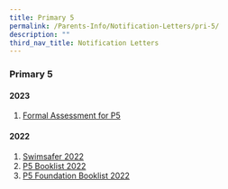 ```yaml
---
title: Primary 5
permalink: /Parents-Info/Notification-Letters/pri-5/
description: ""
third_nav_title: Notification Letters
---
```

### Primary 5

#### 2023
1. [Formal Assessment for P5](/files/2023/T1/2023%20Formal%20Assessment%20for%20P5%20(Parent%20notification).pdf)

#### 2022
1. [Swimsafer 2022](/files/Swimsafer%202022.pdf)
2. [P5 Booklist 2022](/files/P5%20Booklist%202022.pdf)
3. [P5 Foundation Booklist 2022](/files/P5%20Foundation%20Booklist%202022.pdf)